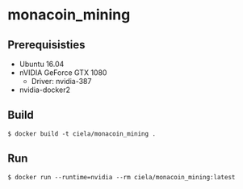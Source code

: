 # monacoin_mining

## Prerequisisties

- Ubuntu 16.04
- nVIDIA GeForce GTX 1080
    - Driver: nvidia-387
- nvidia-docker2

## Build

```
$ docker build -t ciela/monacoin_mining .
```

## Run

```
$ docker run --runtime=nvidia --rm ciela/monacoin_mining:latest
```
